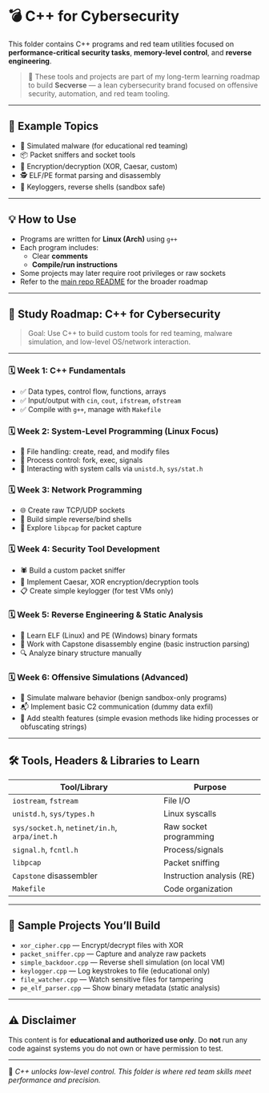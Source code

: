 # 💣 C++ for Cybersecurity

This folder contains C++ programs and red team utilities focused on **performance-critical security tasks**, **memory-level control**, and **reverse engineering**.

> 🧠 These tools and projects are part of my long-term learning roadmap to build **Secverse** — a lean cybersecurity brand focused on offensive security, automation, and red team tooling.

---

## 📂 Example Topics

- 🐛 Simulated malware (for educational red teaming)
- 📦 Packet sniffers and socket tools
- 🔐 Encryption/decryption (XOR, Caesar, custom)
- 🕵️ ELF/PE format parsing and disassembly
- 💾 Keyloggers, reverse shells (sandbox safe)

---

## 💡 How to Use

- Programs are written for **Linux (Arch)** using `g++`
- Each program includes:
  - Clear **comments**
  - **Compile/run instructions**
- Some projects may later require root privileges or raw sockets
- Refer to the [main repo README](../README.md) for the broader roadmap

---

## 🧭 Study Roadmap: C++ for Cybersecurity

> Goal: Use C++ to build custom tools for red teaming, malware simulation, and low-level OS/network interaction.

---

### 🗓️ Week 1: C++ Fundamentals
- ✅ Data types, control flow, functions, arrays
- ✅ Input/output with `cin`, `cout`, `ifstream`, `ofstream`
- ✅ Compile with `g++`, manage with `Makefile`

### 🗓️ Week 2: System-Level Programming (Linux Focus)
- 📁 File handling: create, read, and modify files
- 🧵 Process control: fork, exec, signals
- 🧩 Interacting with system calls via `unistd.h`, `sys/stat.h`

### 🗓️ Week 3: Network Programming
- 🌐 Create raw TCP/UDP sockets
- 📡 Build simple reverse/bind shells
- 🧰 Explore `libpcap` for packet capture

### 🗓️ Week 4: Security Tool Development
- 🕷️ Build a custom packet sniffer
- 🔐 Implement Caesar, XOR encryption/decryption tools
- 📋 Create simple keylogger (for test VMs only)

### 🗓️ Week 5: Reverse Engineering & Static Analysis
- 📁 Learn ELF (Linux) and PE (Windows) binary formats
- 🧠 Work with Capstone disassembly engine (basic instruction parsing)
- 🔍 Analyze binary structure manually

### 🗓️ Week 6: Offensive Simulations (Advanced)
- 🔫 Simulate malware behavior (benign sandbox-only programs)
- 📬 Implement basic C2 communication (dummy data exfil)
- 🧹 Add stealth features (simple evasion methods like hiding processes or obfuscating strings)

---

## 🛠️ Tools, Headers & Libraries to Learn

| Tool/Library         | Purpose |
|----------------------|---------|
| `iostream`, `fstream`       | File I/O |
| `unistd.h`, `sys/types.h`   | Linux syscalls |
| `sys/socket.h`, `netinet/in.h`, `arpa/inet.h` | Raw socket programming |
| `signal.h`, `fcntl.h`       | Process/signals |
| `libpcap`                   | Packet sniffing |
| `Capstone` disassembler     | Instruction analysis (RE) |
| `Makefile`                  | Code organization |

---

## 🔐 Sample Projects You’ll Build

- `xor_cipher.cpp` — Encrypt/decrypt files with XOR
- `packet_sniffer.cpp` — Capture and analyze raw packets
- `simple_backdoor.cpp` — Reverse shell simulation (on local VM)
- `keylogger.cpp` — Log keystrokes to file (educational only)
- `file_watcher.cpp` — Watch sensitive files for tampering
- `pe_elf_parser.cpp` — Show binary metadata (static analysis)

---

## ⚠️ Disclaimer

This content is for **educational and authorized use only**. Do **not** run any code against systems you do not own or have permission to test.

---

📌 *C++ unlocks low-level control. This folder is where red team skills meet performance and precision.*  
